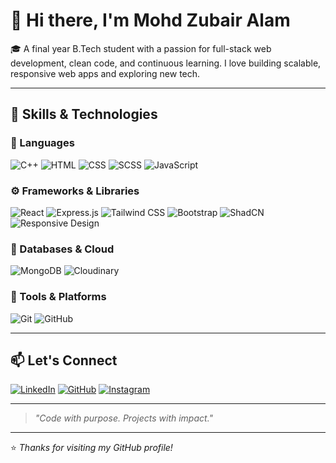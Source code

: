 # 👋 Hi there, I'm **Mohd Zubair Alam**

🎓 A final year B.Tech student with a passion for full-stack web development, clean code, and continuous learning. I love building scalable, responsive web apps and exploring new tech.

---

## 🧠 Skills & Technologies

### 🚀 Languages

![C++](https://img.shields.io/badge/C++-00599C?style=for-the-badge&logo=c%2B%2B&logoColor=white)
![HTML](https://img.shields.io/badge/HTML5-E34F26?style=for-the-badge&logo=html5&logoColor=white)
![CSS](https://img.shields.io/badge/CSS3-1572B6?style=for-the-badge&logo=css3&logoColor=white)
![SCSS](https://img.shields.io/badge/SCSS-CC6699?style=for-the-badge&logo=sass&logoColor=white)
![JavaScript](https://img.shields.io/badge/JavaScript-F7DF1E?style=for-the-badge&logo=javascript&logoColor=black)

### ⚙️ Frameworks & Libraries

![React](https://img.shields.io/badge/React-20232A?style=for-the-badge&logo=react&logoColor=61DAFB)
![Express.js](https://img.shields.io/badge/Express.js-404D59?style=for-the-badge)
![Tailwind CSS](https://img.shields.io/badge/Tailwind_CSS-38B2AC?style=for-the-badge&logo=tailwind-css&logoColor=white)
![Bootstrap](https://img.shields.io/badge/Bootstrap-7952B3?style=for-the-badge&logo=bootstrap&logoColor=white)
![ShadCN](https://img.shields.io/badge/ShadCN-000000?style=for-the-badge)
![Responsive Design](https://img.shields.io/badge/Responsive-Design-34D399?style=for-the-badge)

### 💾 Databases & Cloud

![MongoDB](https://img.shields.io/badge/MongoDB-47A248?style=for-the-badge&logo=mongodb&logoColor=white)
![Cloudinary](https://img.shields.io/badge/Cloudinary-3448C5?style=for-the-badge&logo=cloudinary&logoColor=white)

### 🔧 Tools & Platforms

![Git](https://img.shields.io/badge/Git-F05032?style=for-the-badge&logo=git&logoColor=white)
![GitHub](https://img.shields.io/badge/GitHub-181717?style=for-the-badge&logo=github&logoColor=white)

---

## 📫 Let's Connect

[![LinkedIn](https://img.shields.io/badge/LinkedIn-blue?style=for-the-badge&logo=linkedin&logoColor=white)](https://linkedin.com)
[![GitHub](https://img.shields.io/badge/GitHub-100000?style=for-the-badge&logo=github&logoColor=white)](https://github.com/MohdZubairAlam)
[![Instagram](https://img.shields.io/badge/Instagram-%23E4405F.svg?style=for-the-badge&logo=Instagram&logoColor=white)](https://Instagram.com/mr.zubair__01)

---

> _"Code with purpose. Projects with impact."_

---

⭐️ _Thanks for visiting my GitHub profile!_
